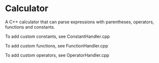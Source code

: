 # Calculator

A C++ calculator that can parse expressions with parentheses, operators, functions and constants.

To add custom constants, see ConstantHandler.cpp

To add custom functions, see FunctionHandler.cpp

To add custom operators, see OperatorHandler.cpp
